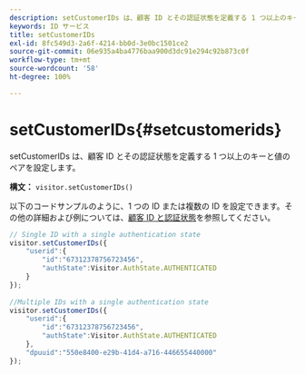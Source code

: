```yaml
---
description: setCustomerIDs は、顧客 ID とその認証状態を定義する 1 つ以上のキーと値のペアを設定します。
keywords: ID サービス
title: setCustomerIDs
exl-id: 8fc549d3-2a6f-4214-bb0d-3e0bc1501ce2
source-git-commit: 06e935a4ba4776baa900d3dc91e294c92b873c0f
workflow-type: tm+mt
source-wordcount: '58'
ht-degree: 100%

---
```


# setCustomerIDs{#setcustomerids}

setCustomerIDs は、顧客 ID とその認証状態を定義する 1 つ以上のキーと値のペアを設定します。

**構文：** `visitor.setCustomerIDs()`

以下のコードサンプルのように、1 つの ID または複数の ID を設定できます。その他の詳細および例については、[顧客 ID と認証状態](../../reference/authenticated-state.md)を参照してください。

```js
// Single ID with a single authentication state 
visitor.setCustomerIDs({ 
    "userid":{ 
        "id":"67312378756723456", 
        "authState":Visitor.AuthState.AUTHENTICATED 
    } 
}); 
 
//Multiple IDs with a single authentication state 
visitor.setCustomerIDs({ 
    "userid":{ 
        "id":"67312378756723456", 
        "authState":Visitor.AuthState.AUTHENTICATED 
    }, 
    "dpuuid":"550e8400-e29b-41d4-a716-446655440000" 
});
```
